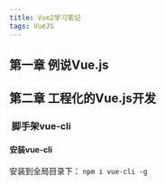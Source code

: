 ```yaml
---
title: Vue2学习笔记
tags: VueJS
---
```



第一章 例说Vue.js
-----------------

第二章 工程化的Vue.js开发
-------------------------

###  脚手架vue-cli

#### 安装vue-cli

安装到全局目录下：
`npm i vue-cli -g`
